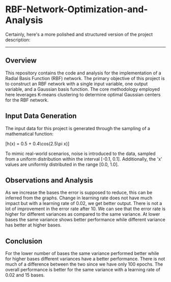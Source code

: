 # RBF-Network-Optimization-and-Analysis
Certainly, here's a more polished and structured version of the project description:

---

## Overview

This repository contains the code and analysis for the implementation of a Radial Basis Function (RBF) network. The primary objective of this project is to construct an RBF network with a single input variable, one output variable, and a Gaussian basis function. The core methodology employed here leverages K-means clustering to determine optimal Gaussian centers for the RBF network.

## Input Data Generation

The input data for this project is generated through the sampling of a mathematical function:

\[h(x) = 0.5 + 0.4\cos(2.5\pi x)\]

To mimic real-world scenarios, noise is introduced to the data, sampled from a uniform distribution within the interval [-0.1, 0.1]. Additionally, the 'x' values are uniformly distributed in the range [0.0, 1.0].

## Observations and Analysis

As we increase the bases the error is supposed to reduce, this can be inferred from the graphs. Change in learning rate does not have much impact but with a learning rate of 0.02, we get better output. There is not a lot of improvement in the error rate after 10. We can see that the error rate is higher for different variances as compared to the same variance. At lower bases the same variance shows better performance while different variance has better at higher bases.

## Conclusion

For the lower number of bases the same variance performed better while for higher bases different variances have a better performance. There is not much of a difference between the two since we have only 100 epochs. The overall performance is better for the same variance with a learning rate of 0.02 and 15 bases.


